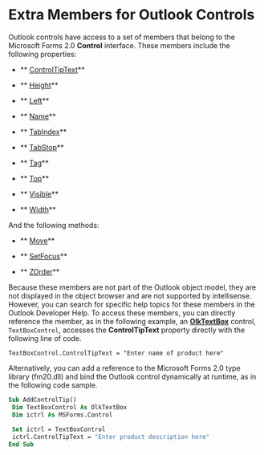 
# Extra Members for Outlook Controls

Outlook controls have access to a set of members that belong to the Microsoft Forms 2.0  **Control** interface. These members include the following properties:


-  ** [ControlTipText](8dac3e44-f25c-b1b9-8347-86fd7e688e81.md)**
    
-  ** [Height](370ce19c-d0d7-3445-9e20-4f6120c40a44.md)**
    
-  ** [Left](1fe354f7-5a4e-ba65-c12c-13498a22bdc2.md)**
    
-  ** [Name](5abf1af8-4914-6b76-99e6-9f78b46bae73.md)**
    
-  ** [TabIndex](cef32d27-35a6-28b5-657f-0ea1bcb8e10d.md)**
    
-  ** [TabStop](a258b4c7-d388-9c92-c400-50bbdc023e9f.md)**
    
-  ** [Tag](ad13b52e-781e-b42e-e6c3-9872e1cd4084.md)**
    
-  ** [Top](7ffde629-5368-4665-bdfc-366750db85e9.md)**
    
-  ** [Visible](b5480264-b7ea-a064-1dd7-ca07b56660ea.md)**
    
-  ** [Width](4457662c-930b-3849-d924-1607b35d8338.md)**
    



And the following methods:

-  ** [Move](9974e4bb-4b66-24f5-bf17-3e835863847f.md)**
    
-  ** [SetFocus](349691d7-eba9-0b5b-b32d-24f17a682a01.md)**
    
-  ** [ZOrder](62bf7af1-8935-fd5e-da70-1b93408e015e.md)**
    

Because these members are not part of the Outlook object model, they are not displayed in the object browser and are not supported by intellisense. However, you can search for specific help topics for these members in the Outlook Developer Help.
To access these members, you can directly reference the member, as in the following example, an  **[OlkTextBox](8c9438bf-e20a-2f70-90ac-097cf09594ca.md)** control, `TextBoxControl`, accesses the  **ControlTipText** property directly with the following line of code.



```
TextBoxControl.ControlTipText = "Enter name of product here"
```

Alternatively, you can add a reference to the Microsoft Forms 2.0 type library (fm20.dll) and bind the Outlook control dynamically at runtime, as in the following code sample.



```vb
Sub AddControlTip() 
 Dim TextBoxControl As OlkTextBox 
 Dim ictrl As MSForms.Control 
 
 Set ictrl = TextBoxControl 
 ictrl.ControlTipText = "Enter product description here" 
End Sub
```

